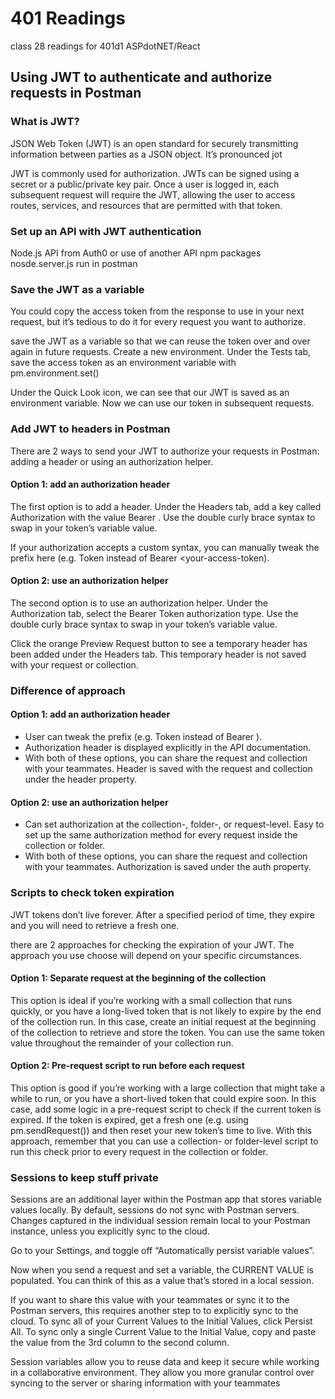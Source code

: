 # 401 Readings
class 28 readings for 401d1 ASPdotNET/React

## Using JWT to authenticate and authorize requests in Postman
### What is JWT?
JSON Web Token (JWT) is an open standard for securely transmitting information between parties as a JSON object.
 It’s pronounced jot

 JWT is commonly used for authorization. JWTs can be signed using a secret or a public/private key pair. Once a user is logged in, each subsequent request will require the JWT, allowing the user to access routes, services, and resources that are permitted with that token.

### Set up an API with JWT authentication
Node.js API from Auth0 or use of another API
npm packages
nosde.server.js
run in postman

### Save the JWT as a variable
You could copy the access token from the response to use in your next request, but it’s tedious to do it for every request you want to authorize.

save the JWT as a variable so that we can reuse the token over and over again in future requests. Create a new environment. Under the Tests tab, save the access token as an environment variable with pm.environment.set()

Under the Quick Look icon, we can see that our JWT is saved as an environment variable. Now we can use our token in subsequent requests.

### Add JWT to headers in Postman
There are 2 ways to send your JWT to authorize your requests in Postman: adding a header or using an authorization helper.

#### Option 1: add an authorization header
The first option is to add a header. Under the Headers tab, add a key called Authorization with the value Bearer <your-jwt-token>. Use the double curly brace syntax to swap in your token’s variable value.

If your authorization accepts a custom syntax, you can manually tweak the prefix here (e.g. Token <your-access-token> instead of Bearer <your-access-token).

#### Option 2: use an authorization helper
The second option is to use an authorization helper. Under the Authorization tab, select the Bearer Token authorization type. Use the double curly brace syntax to swap in your token’s variable value.

Click the orange Preview Request button to see a temporary header has been added under the Headers tab. This temporary header is not saved with your request or collection.

### Difference of approach
#### Option 1: add an authorization header
  - User can tweak the prefix (e.g. Token <your-access-token> instead of Bearer <your-access-token>).
  - Authorization header is displayed explicitly in the API documentation.
  - With both of these options, you can share the request and collection with your teammates. Header is saved with the request and collection under the header property.

#### Option 2: use an authorization helper
  - Can set authorization at the collection-, folder-, or request-level. Easy to set up the same authorization method for every request inside the collection or folder.
  - With both of these options, you can share the request and collection with your teammates. Authorization is saved under the auth property.

### Scripts to check token expiration
JWT tokens don’t live forever. After a specified period of time, they expire and you will need to retrieve a fresh one.

there are 2 approaches for checking the expiration of your JWT. The approach you use choose will depend on your specific circumstances.

#### Option 1: Separate request at the beginning of the collection
This option is ideal if you’re working with a small collection that runs quickly, or you have a long-lived token that is not likely to expire by the end of the collection run. In this case, create an initial request at the beginning of the collection to retrieve and store the token. You can use the same token value throughout the remainder of your collection run.
#### Option 2: Pre-request script to run before each request
This option is good if you’re working with a large collection that might take a while to run, or you have a short-lived token that could expire soon. In this case, add some logic in a pre-request script to check if the current token is expired. If the token is expired, get a fresh one (e.g. using pm.sendRequest()) and then reset your new token’s time to live. With this approach, remember that you can use a collection- or folder-level script to run this check prior to every request in the collection or folder.

### Sessions to keep stuff private
Sessions are an additional layer within the Postman app that stores variable values locally. By default, sessions do not sync with Postman servers. Changes captured in the individual session remain local to your Postman instance, unless you explicitly sync to the cloud.

Go to your Settings, and toggle off “Automatically persist variable values”.

Now when you send a request and set a variable, the CURRENT VALUE is populated. You can think of this as a value that’s stored in a local session.

If you want to share this value with your teammates or sync it to the Postman servers, this requires another step to to explicitly sync to the cloud. To sync all of your Current Values to the Initial Values, click Persist All. To sync only a single Current Value to the Initial Value, copy and paste the value from the 3rd column to the second column.

Session variables allow you to reuse data and keep it secure while working in a collaborative environment. They allow you more granular control over syncing to the server or sharing information with your teammates



